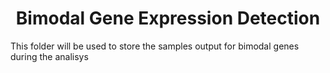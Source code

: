 # <center> Bimodal Gene Expression Detection</center>

This folder will be used to store the samples output for bimodal genes during the analisys
